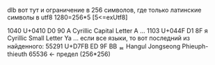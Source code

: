 dlb вот тут и ограничение в 256 символов, где только латинские символы в utf8
1280=256*5 [5<=exUtf8]

1040	U+0410	D0 90	А	Cyrillic Capital Letter A
...
1103	U+044F	D1 8F	я	Cyrillic Small Letter Ya
... если все языки, то вот последний из найденного:
55291	U+D7FB	ED 9F BB	ퟻ	Hangul Jongseong Phieuph-thieuth
65536 <- предел (256*256)